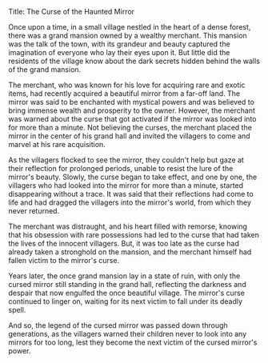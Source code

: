 Title: The Curse of the Haunted Mirror

Once upon a time, in a small village nestled in the heart of a dense forest, there was a grand mansion owned by a wealthy merchant. This mansion was the talk of the town, with its grandeur and beauty captured the imagination of everyone who lay their eyes upon it. But little did the residents of the village know about the dark secrets hidden behind the walls of the grand mansion.

The merchant, who was known for his love for acquiring rare and exotic items, had recently acquired a beautiful mirror from a far-off land. The mirror was said to be enchanted with mystical powers and was believed to bring immense wealth and prosperity to the owner. However, the merchant was warned about the curse that got activated if the mirror was looked into for more than a minute. Not believing the curses, the merchant placed the mirror in the center of his grand hall and invited the villagers to come and marvel at his rare acquisition.

As the villagers flocked to see the mirror, they couldn't help but gaze at their reflection for prolonged periods, unable to resist the lure of the mirror's beauty. Slowly, the curse began to take effect, and one by one, the villagers who had looked into the mirror for more than a minute, started disappearing without a trace. It was said that their reflections had come to life and had dragged the villagers into the mirror's world, from which they never returned.

The merchant was distraught, and his heart filled with remorse, knowing that his obsession with rare possessions had led to the curse that had taken the lives of the innocent villagers. But, it was too late as the curse had already taken a stronghold on the mansion, and the merchant himself had fallen victim to the mirror's curse.

Years later, the once grand mansion lay in a state of ruin, with only the cursed mirror still standing in the grand hall, reflecting the darkness and despair that now engulfed the once beautiful village. The mirror's curse continued to linger on, waiting for its next victim to fall under its deadly spell. 

And so, the legend of the cursed mirror was passed down through generations, as the villagers warned their children never to look into any mirrors for too long, lest they become the next victim of the cursed mirror's power.